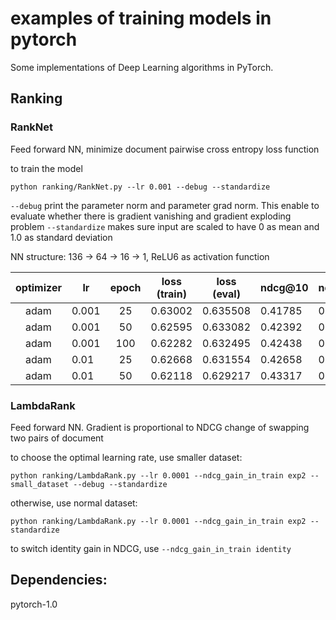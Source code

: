 # examples of training models in pytorch

Some implementations of Deep Learning algorithms in PyTorch.

## Ranking

### RankNet
Feed forward NN, minimize document pairwise cross entropy loss function

to train the model
```
python ranking/RankNet.py --lr 0.001 --debug --standardize
```
`--debug` print the parameter norm and parameter grad norm. This enable to evaluate whether there is gradient vanishing and gradient exploding problem
`--standardize` makes sure input are scaled to have 0 as mean and 1.0 as standard deviation

NN structure: 136 -> 64 -> 16 -> 1, ReLU6 as activation function

| optimizer | lr | epoch |loss (train)|loss (eval)| ndcg@10 | ndcg@30 | sec/epoch |
| :----:| ------ |:-----:|------------|-----------|---------| -----| ----------|
| adam  | 0.001  |  25 | 0.63002 | 0.635508 | 0.41785 | 0.49337 | 312 |
| adam  | 0.001  |  50 | 0.62595 | 0.633082 | 0.42392 | 0.49771 | 312 |
| adam  | 0.001  | 100 | 0.62282 | 0.632495 | 0.42438 | 0.49817 | 312 |
| adam  | 0.01   | 25  | 0.62668 | 0.631554 | 0.42658 | 0.50032 | 312 |
| adam  | 0.01   | 50  | 0.62118 | 0.629217 | 0.43317 | 0.50533 | 312 |
### LambdaRank
Feed forward NN. Gradient is proportional to NDCG change of swapping two pairs of document

to choose the optimal learning rate, use smaller dataset:
```
python ranking/LambdaRank.py --lr 0.0001 --ndcg_gain_in_train exp2 --small_dataset --debug --standardize
```
otherwise, use normal dataset:
```
python ranking/LambdaRank.py --lr 0.0001 --ndcg_gain_in_train exp2 --standardize
```
to switch identity gain in NDCG, use `--ndcg_gain_in_train identity`

## Dependencies:
pytorch-1.0
